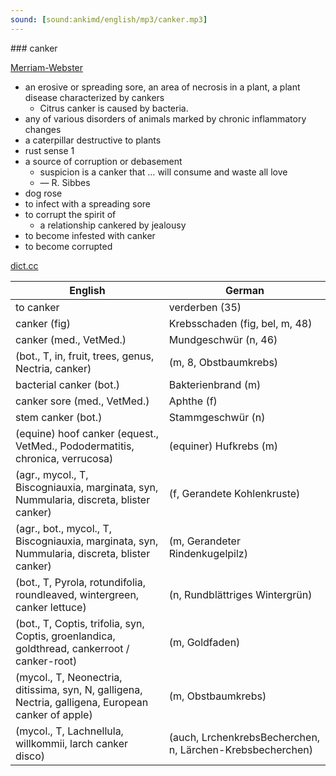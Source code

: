 ```yaml
---
sound: [sound:ankimd/english/mp3/canker.mp3]
---
```


\### canker

[Merriam-Webster](https://www.merriam-webster.com/dictionary/canker)

- an erosive or spreading sore, an area of necrosis in a plant, a plant disease characterized by cankers
    - Citrus canker is caused by bacteria.
- any of various disorders of animals marked by chronic inflammatory changes
- a caterpillar destructive to plants
- rust sense 1
- a source of corruption or debasement
    - suspicion is a canker that … will consume and waste all love
    - — R. Sibbes
- dog rose
- to infect with a spreading sore
- to corrupt the spirit of
    - a relationship cankered by jealousy
- to become infested with canker
- to become corrupted

[dict.cc](https://www.dict.cc/canker)

| English        | German       |
| -------------- | ------------ |
| to canker | verderben (35) |
| canker (fig) | Krebsschaden (fig, bel, m, 48) |
| canker (med., VetMed.) | Mundgeschwür (n, 46) |
|  (bot., T, in, fruit, trees, genus, Nectria, canker) |  (m, 8, Obstbaumkrebs) |
| bacterial canker (bot.) | Bakterienbrand (m) |
| canker sore (med., VetMed.) | Aphthe (f) |
| stem canker (bot.) | Stammgeschwür (n) |
| (equine) hoof canker (equest., VetMed., Pododermatitis, chronica, verrucosa) | (equiner) Hufkrebs (m) |
|  (agr., mycol., T, Biscogniauxia, marginata, syn, Nummularia, discreta, blister canker) |  (f, Gerandete Kohlenkruste) |
|  (agr., bot., mycol., T, Biscogniauxia, marginata, syn, Nummularia, discreta, blister canker) |  (m, Gerandeter Rindenkugelpilz) |
|  (bot., T, Pyrola, rotundifolia, roundleaved, wintergreen, canker lettuce) |  (n, Rundblättriges Wintergrün) |
|  (bot., T, Coptis, trifolia, syn, Coptis, groenlandica, goldthread, cankerroot / canker-root) |  (m, Goldfaden) |
|  (mycol., T, Neonectria, ditissima, syn, N, galligena, Nectria, galligena, European canker of apple) |  (m, Obstbaumkrebs) |
|  (mycol., T, Lachnellula, willkommii, larch canker disco) |  (auch, LrchenkrebsBecherchen, n, Lärchen-Krebsbecherchen) |
